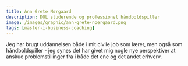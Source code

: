 ```yaml
---
title: Ann Grete Nørgaard
description: DOL studerende og professionel håndboldspiller
image: /images/graphic/ann-grete-noergaard.png
tags: [master-i-business-coaching]
---
```

Jeg har brugt uddannelsen både i mit civile job som lærer, men også som håndboldspiller - jeg synes det har givet mig nogle nye perspektiver at anskue problemstillinger fra i både det ene og det andet erhverv.